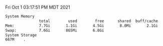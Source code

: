 Fri Oct  1 03:17:51 PM MDT 2021
```bash
System Memory
               total        used        free      shared  buff/cache   available
Mem:           7.7Gi       1.1Gi       4.5Gi       8.0Mi       2.1Gi       6.2Gi
Swap:          7.6Gi       865Mi       6.8Gi
System Storage
667M	.
```
```bash
